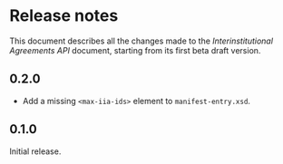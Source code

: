Release notes
=============

This document describes all the changes made to the *Interinstitutional
Agreements API* document, starting from its first beta draft version.


0.2.0
-----

* Add a missing `<max-iia-ids>` element to `manifest-entry.xsd`.


0.1.0
-----

Initial release.
